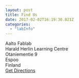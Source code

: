 ```yaml
---
layout: post
title: Find Us
date: 2017-02-02T16:19:30.821Z
categories:
  - "labInfo"
---
```


<div class="info--map-subheading">
  Aalto Fablab
</div>
<div class="info--map-text">
  Harald Herlin Learning Centre<br/>
  Otaniementie 9<br/>
  Espoo<br/>
  Finland
</div>
<div class="info--map-button">
  <a href="https://maps.google.com?daddr=Otaniementie+9+Espoo+Finland" class="shadow" target="_blank">Get Directions</a>
</div>

